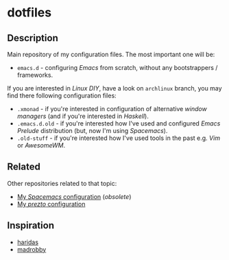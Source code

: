 # dotfiles

## Description

Main repository of my configuration files. The most important one will be:

- `emacs.d` - configuring *Emacs* from scratch, without any bootstrappers / frameworks.

If you are interested in *Linux DIY*, have a look on `archlinux` branch, you may find there following configuration files:

- `.xmonad` - if you're interested in configuration of alternative *window managers* (and if you're interested in *Haskell*).
- `.emacs.d.old` - if you're interested how I've used and configured *Emacs Prelude* distribution (but, now I'm using *Spacemacs*).
- `.old-stuff` - if you're interested how I've used tools in the past e.g. *Vim* or *AwesomeWM*.

## Related

Other repositories related to that topic:

- [My *Spacemacs* configuration](https://github.com/afronski/spacemacs) (*obsolete*)
- [My *prezto* configuration](https://github.com/afronski/prezto)

## Inspiration

- [haridas](https://github.com/haridas/Dotfiles)
- [madrobby](https://github.com/madrobby/dotvim)
